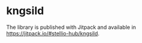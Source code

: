 # kngsild
The library is published with Jitpack and available in https://jitpack.io/#stellio-hub/kngsild. 
